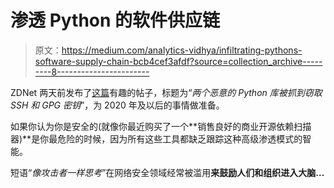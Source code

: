 # 渗透 Python 的软件供应链

> 原文：<https://medium.com/analytics-vidhya/infiltrating-pythons-software-supply-chain-bcb4cef3afdf?source=collection_archive---------8----------------------->

ZDNet 两天前发布了[这篇](https://www.zdnet.com/article/two-malicious-python-libraries-removed-from-pypi/)有趣的帖子，标题为“*两个恶意的 Python 库被抓到窃取 SSH 和 GPG 密钥*”，为 2020 年及以后的事情做准备。

如果你认为你是安全的(就像你最近购买了一个**销售良好的商业开源依赖扫描器)**是你最危险的时候，因为所有这些工具都缺乏跟踪这种高级渗透模式的智能。

短语“*像攻击者一样思考*”在网络安全领域经常被滥用**来鼓励人们和组织进入大脑…**